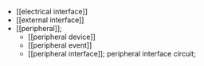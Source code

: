 - [[electrical interface]]
- [[external interface]]
- [[peripheral]]; 
    - [[peripheral device]]
    - [[peripheral event]]
    - [[peripheral interface]]; peripheral interface circuit; 
